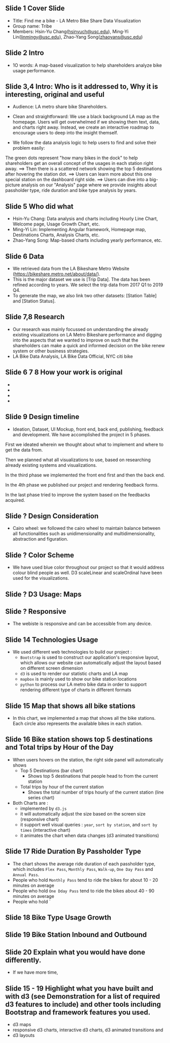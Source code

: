 ## Slide 1 Cover Slide
- Title: Find me a bike - LA Metro Bike Share Data Visualization
- Group name: Tribe
- Members: Hsin-Yu Chang(hsinyuch@usc.edu), Ming-Yi Lin(linmingy@usc.edu), Zhao-Yang Song(zhaoyans@usc.edu)

## Slide 2 Intro

- 1O words: A map-based visualization to help shareholders analyze bike usage performance.

## Slide 3,4 Intro: Who is it addressed to, Why it is interesting, original and useful

- Audience: LA metro share bike Shareholders.

- Clean and straightforward: We use a black background LA map as the homepage. Users will get overwhelmed if we showing them text, data, and charts right away. Instead, we create an interactive roadmap to encourage users to deep into the insight themself. 

- We follow the data analysis logic to help users to find and solve their problem easily: 

The green dots represent "how many bikes in the dock" to help 
shareholders get an overall concept of the usages in each station right away. ==> Then there is a scattered network showing the top 5 destinations after hovering the station dot. ==> Users can learn more about this one special station on the dashboard right side. ==> Users can dive into a big-picture analysis on our "Analysis" page where we provide insights about passholder type, ride duration and bike type analysis by years.

## Slide 5 Who did what

- Hsin-Yu Chang: Data analysis and charts including Hourly Line Chart, Welcome page, Usage Growth Chart, etc.
- Ming-Yi Lin: Implementing Angular framework, Homepage map, Destinations Charts, Analysis Charts, etc.
- Zhao-Yang Song: Map-based charts including yearly performance, etc.


## Slide 6 Data
- We retrieved data from the LA Bikeshare Metro Website (https://bikeshare.metro.net/about/data/). 
- This is the major dataset we use is [Trip Data]. The data has been refined according to years. We select the trip data from 2017 Q1 to 2019 Q4. 
- To generate the map, we also link two other datasets: [Station Table] and [Station Status].
 

## Slide 7,8 Research
- Our research was mainly focussed on understanding the already existing visualizations on LA Metro Bikeshare performance and digging into the aspects that we wanted to improve on such that the shareholders can make a quick and informed decision on the bike renew system or other business strategies.
- LA Bike Data Analysis, LA Bike Data Official, NYC citi bike


## Slide 6 7 8  How your work is original

-
- 
-
-


## Slide 9 Design timeline
- Ideation, Dataset, UI Mockup, front end, back end, publishing, feedback and development. We have accomplished the project in 5 phases. 

First we ideated wherein we thought about what to implement and where to get the data from. 

Then we planned what all visualizations to use, based on researching already existing systems and visualizations. 

In the third phase we implemented the front end first and then the back end. 

In the 4th phase we published our project and rendering feedback forms. 

In the last phase tried to improve the system based on the feedbacks acquired.

## Slide ? Design Consideration
- Cairo wheel: we followed the cairo wheel to maintain balance between all functionalities such as unidimensionality and multidimensionality, abstraction and figuration.

## Slide ? Color Scheme
- We have used blue color throughout our project so that it would address colour blind people as well. D3 scaleLinear and scaleOrdinal have been used for the visualizations.

## Slide ? D3 Usage: Maps

## Slide ? Responsive
- The webiste is responsive and can be accessible from any device.

## Slide 14 Technologies Usage 
- We used different web technologies to build our project : 
    - `Bootstrap` is used to construct our application's responsive layout, which allows our website can automatically adjust the layout based on different screen dimension
    - `d3` is used to render our statistic charts and LA map
    - `mapbox` is mainly used to show our bike station locations
    - `python` to process our LA metro bike data in order to support rendering different type of charts in different formats 

## Slide 15 Map that shows all bike stations
- In this chart, we implemented a map that shows all the bike stations. Each circle also represents the available bikes in each station. 

## Slide 16 Bike station shows top 5 destinations and Total trips by Hour of the Day
- When users hovers on the station, the right side panel will automatically shows
    - Top 5 Destinations (bar chart)
        - Shows top 5 destinations that people head to from the current station
    - Total trips by hour of the current station
        - Shows the total number of trips hourly of the current station (line series chart)
- Both Charts are :
    - implemented by `d3.js`
    - it will automatically adjust the size based on the screen size (responsive chart)
    - it support well visual queries : `year`, `sort by station`, and `sort by times` (interactive chart)
    - it animates the chart when data changes (d3 animated transitions)

## Slide 17 Ride Duration By Passholder Type
- The chart shows the average ride duration of each passholder type, which includes `Flex Pass`, `Monthly Pass`, `Walk-up`, `One Day Pass` and `Annual Pass`.
- People who hold `Monthly Pass` tend to ride the bikes for about 10 - 20 minutes on average
- People who hold `One Dday Pass` tend to ride the bikes about 40 - 90 minutes on average
- People who hold `

## Slide 18 Bike Type Usage Growth

## Slide 19 Bike Station Inbound and Outbound

## Slide 20 Explain what you would have done differently.
- If we have more time, 

## Slide 15 - 19 Highlight what you have built and with d3 (see Demonstration for a list of required d3 features to include) and other tools including Bootstrap and framework features you used.
- d3 maps
- responsive d3 charts, interactive d3 charts, d3 animated transitions and 
- d3 layouts




